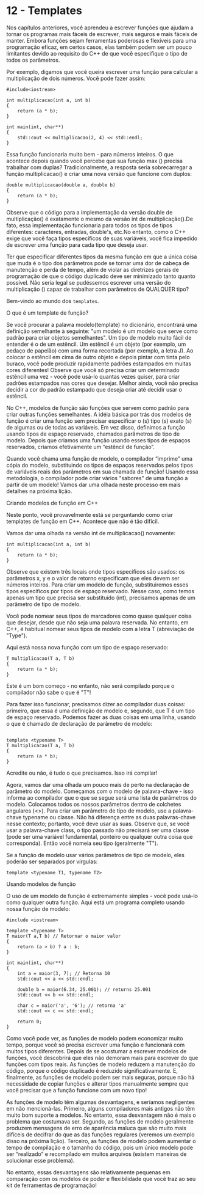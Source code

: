 # 12 - Templates

Nos capítulos anteriores, você aprendeu a escrever funções que ajudam a tornar os programas mais fáceis de escrever, mais seguros e mais fáceis de manter. Embora funções sejam ferramentas poderosas e flexíveis para uma programação eficaz, em certos casos, elas também podem ser um pouco limitantes devido ao requisito do C++ de que você especifique o tipo de todos os parâmetros.

Por exemplo, digamos que você queira escrever uma função para calcular a multiplicação de dois números. Você pode fazer assim:

```cpp{0}
#include<iostream> 

int multiplicacao(int a, int b) 
{ 
    return (a * b);
}

int main(int, char**) 
{ 
    std::cout << multiplicacao(2, 4) << std::endl;
} 
```

Essa função funcionaria muito bem - para números inteiros. O que acontece depois quando você percebe que sua função max () precisa trabalhar com duplas? Tradicionalmente, a resposta seria sobrecarregar a função multiplicacao() e criar uma nova versão que funcione com duplos:

```cpp{0}
double multiplicacao(double a, double b) 
{ 
    return (a * b);
}
```

Observe que o código para a implementação da versão double de multiplicação() é exatamente o mesmo da versão int de multiplicação().De fato, essa implementação funcionaria para todos os tipos de tipos diferentes: caracteres, entradas, double's, etc.No entanto, como o C++ exige que você faça tipos específicos de suas variáveis, você fica impedido de escrever uma função para cada tipo que deseja usar.

Ter que especificar diferentes tipos da mesma função em que a única coisa que muda é o tipo dos parâmetros pode se tornar uma dor de cabeça de manutenção e perda de tempo, além de violar as diretrizes gerais de programação de que o código duplicado deve ser minimizado tanto quanto possível. Não seria legal se pudéssemos escrever uma versão do multiplicação () capaz de trabalhar com parâmetros de QUALQUER tipo?

Bem-vindo ao mundo dos `templates`.

O que é um template de função?

Se você procurar a palavra modelo(template) no dicionário, encontrará uma definição semelhante à seguinte: "um modelo é um modelo que serve como padrão para criar objetos semelhantes". Um tipo de modelo muito fácil de entender é o de um estêncil. Um estêncil é um objeto (por exemplo, um pedaço de papelão) com uma forma recortada (por exemplo, a letra J). Ao colocar o estêncil em cima de outro objeto e depois pintar com tinta pelo buraco, você pode produzir rapidamente padrões estampados em muitas cores diferentes! Observe que você só precisa criar um determinado estêncil uma vez - você pode usá-lo quantas vezes quiser, para criar padrões estampados nas cores que desejar. Melhor ainda, você não precisa decidir a cor do padrão estampado que deseja criar até decidir usar o estêncil.

No C++, modelos de função são funções que servem como padrão para criar outras funções semelhantes. A idéia básica por trás dos modelos de função é criar uma função sem precisar especificar o (s) tipo (s) exato (s) de algumas ou de todas as variáveis. Em vez disso, definimos a função usando tipos de espaço reservado, chamados parâmetros de tipo de modelo. Depois que criamos uma função usando esses tipos de espaços reservados, criamos efetivamente um “estêncil de função”.

Quando você chama uma função de modelo, o compilador “imprime” uma cópia do modelo, substituindo os tipos de espaços reservados pelos tipos de variáveis ​​reais dos parâmetros em sua chamada de função! Usando essa metodologia, o compilador pode criar vários "sabores" de uma função a partir de um modelo! Vamos dar uma olhada neste processo em mais detalhes na próxima lição.

Criando modelos de função em C++

Neste ponto, você provavelmente está se perguntando como criar templates de função em C++. Acontece que não é tão difícil.

Vamos dar uma olhada na versão int de multiplicacao() novamente:

```cpp{0}
int multiplicacao(int a, int b) 
{ 
    return (a * b);
}
```

Observe que existem três locais onde tipos específicos são usados: os parâmetros x, y e o valor de retorno especificam que eles devem ser números inteiros. Para criar um modelo de função, substituiremos esses tipos específicos por tipos de espaço reservado. Nesse caso, como temos apenas um tipo que precisa ser substituído (int), precisamos apenas de um parâmetro de tipo de modelo.

Você pode nomear seus tipos de marcadores como quase qualquer coisa que desejar, desde que não seja uma palavra reservada. No entanto, em C++, é habitual nomear seus tipos de modelo com a letra T (abreviação de "Type").

Aqui está nossa nova função com um tipo de espaço reservado:

```cpp{0}
T multiplicacao(T a, T b) 
{ 
    return (a * b);
}
```

Este é um bom começo - no entanto, não será compilado porque o compilador não sabe o que é "T"!

Para fazer isso funcionar, precisamos dizer ao compilador duas coisas: primeiro, que essa é uma definição de modelo e, segundo, que T é um tipo de espaço reservado. Podemos fazer as duas coisas em uma linha, usando o que é chamado de declaração de parâmetro de modelo:


```cpp{0}

template <typename T>
T multiplicacao(T a, T b) 
{ 
    return (a * b);
}
```

Acredite ou não, é tudo o que precisamos. Isso irá compilar!

Agora, vamos dar uma olhada um pouco mais de perto na declaração de parâmetro do modelo. Começamos com o modelo de palavra-chave - isso informa ao compilador que o que se segue será uma lista de parâmetros do modelo. Colocamos todos os nossos parâmetros dentro de colchetes angulares (<>). Para criar um parâmetro de tipo de modelo, use a palavra-chave typename ou classe. Não há diferença entre as duas palavras-chave nesse contexto; portanto, você deve usar as suas. Observe que, se você usar a palavra-chave class, o tipo passado não precisará ser uma classe (pode ser uma variável fundamental, ponteiro ou qualquer outra coisa que corresponda). Então você nomeia seu tipo (geralmente "T").

Se a função de modelo usar vários parâmetros de tipo de modelo, eles poderão ser separados por vírgulas:

`template <typename T1, typename T2>`

Usando modelos de função

O uso de um modelo de função é extremamente simples - você pode usá-lo como qualquer outra função. Aqui está um programa completo usando nossa função de modelo:

```cpp{0}
#include <iostream>
 
template <typename T>
T maior(T a,T b) // Retornar o maior valor
{
    return (a > b) ? a : b;
}
 
int main(int, char**)
{
    int a = maior(3, 7); // Retorna 10
    std::cout << a << std::endl;
 
    double b = maior(6.34, 25.001); // returns 25.001
    std::cout << b << std::endl;
 
    char c = maior('a', '6'); // retorna 'a'
    std::cout << c << std::endl;
 
    return 0;
}
```

Como você pode ver, as funções de modelo podem economizar muito tempo, porque você só precisa escrever uma função e funcionará com muitos tipos diferentes. Depois de se acostumar a escrever modelos de funções, você descobrirá que eles não demoram mais para escrever do que funções com tipos reais. As funções de modelo reduzem a manutenção do código, porque o código duplicado é reduzido significativamente. E, finalmente, as funções de modelo podem ser mais seguras, porque não há necessidade de copiar funções e alterar tipos manualmente sempre que você precisar que a função funcione com um novo tipo!

As funções de modelo têm algumas desvantagens, e seríamos negligentes em não mencioná-las. Primeiro, alguns compiladores mais antigos não têm muito bom suporte a modelos. No entanto, essa desvantagem não é mais o problema que costumava ser. Segundo, as funções de modelo geralmente produzem mensagens de erro de aparência maluca que são muito mais difíceis de decifrar do que as das funções regulares (veremos um exemplo disso na próxima lição). Terceiro, as funções de modelo podem aumentar o tempo de compilação e o tamanho do código, pois um único modelo pode ser “realizado” e recompilado em muitos arquivos (existem maneiras de solucionar esse problema).

No entanto, essas desvantagens são relativamente pequenas em comparação com os modelos de poder e flexibilidade que você traz ao seu kit de ferramentas de programação!
